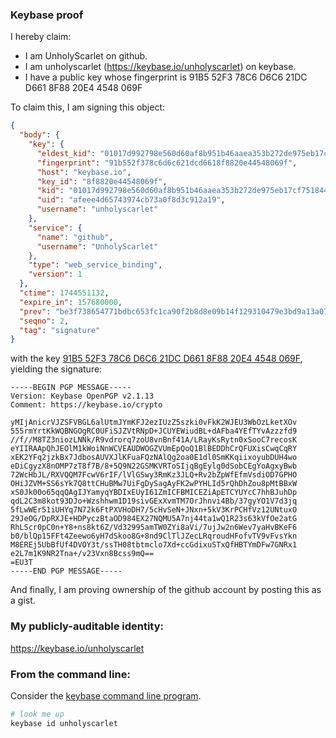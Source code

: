 ### Keybase proof

I hereby claim:

  * I am UnholyScarlet on github.
  * I am unholyscarlet (https://keybase.io/unholyscarlet) on keybase.
  * I have a public key whose fingerprint is 91B5 52F3 78C6 D6C6 21DC  D661 8F88 20E4 4548 069F

To claim this, I am signing this object:

```json
{
  "body": {
    "key": {
      "eldest_kid": "01017d992798e560d60af8b951b46aaea353b272de975eb17cf75184423b230447da0a",
      "fingerprint": "91b552f378c6d6c621dcd6618f8820e44548069f",
      "host": "keybase.io",
      "key_id": "8f8820e44548069f",
      "kid": "01017d992798e560d60af8b951b46aaea353b272de975eb17cf75184423b230447da0a",
      "uid": "afeee4d65743974cb73a0f8d3c912a19",
      "username": "unholyscarlet"
    },
    "service": {
      "name": "github",
      "username": "UnholyScarlet"
    },
    "type": "web_service_binding",
    "version": 1
  },
  "ctime": 1744551132,
  "expire_in": 157680000,
  "prev": "be3f738654771bdbc653fc1ca90f2b8d8e09b14f129310479e3bd9a13a077928",
  "seqno": 2,
  "tag": "signature"
}
```

with the key [91B5 52F3 78C6 D6C6 21DC  D661 8F88 20E4 4548 069F](https://keybase.io/unholyscarlet), yielding the signature:

```
-----BEGIN PGP MESSAGE-----
Version: Keybase OpenPGP v2.1.13
Comment: https://keybase.io/crypto

yMIjAnicrVJZSFVBGL6alUtmJYmKFJ2ezIUzZ5szki0vFkK2WJEU3WbOzLketXOv
555rmYrtKkWQBNGOgRC0UFiSJZVtRNpD+JCUYEWiudBL+dAFba4YEfTYvAzzzfd9
//f//M8TZ3niozLNNk/R9vdrorq7zoU8vnBnf41A/LRayKsRytn0xSooC7recosK
eYIIRAApQhJEOlM1kWoiNnWCVEAUDWOGZVUmEpQoQ1BlBEDDhCrQFUXisCwqCqRY
xEK2YFq2jzkBx7JdbosAUVXJlKFuaFQzNAlQg2oa0E1dl0SmKKqiixoyubDUH4wo
eDiCgyzX8nOMP7zT8f7B/8+5Q9N22GSMKVRToSIjqBgEylg0dSobCEgYoAgxyBwb
72WcHbJL/RXVQQM7FcwV6rIF/lVlGSwy3RmKz3JLQ+Rv2bZpWfEfmVsdiOD7GPHO
OHiJZVM+SS6sYk7Q8ttCHuBMw7UiFgDySagAyFK2wPYHLId5rQhDhZou8pMtBBxW
xS0Jk00o65qqQAgIJYamyqYBDIxEUyI61ZmICFBMICEZiApETCYUYcC7hhBJuhDp
qdL2C3m8kot93DJo+Wzshhwm1D19sivGExXvmTM7OrJhnvi4Bb/37gyYO1V7d3jq
5fLwWEr51iUHYq7N72k6FtPXVHoDH7/5cHvSeN+JNxn+5kV3KrPCHfVz12UNtuxO
29JeOG/DpRXJE+HDPyczBtaOD984EX27NQMU5A7nj44ta1wQ1R23s63kVfOe2atG
RhLScr0pC0n+Y8+ns8kt6Z/Vd32995amTW0ZYi8aVi/7ujJw2n6Wev7yaHvBKeF6
b0/blQp15FFt4Zeewo6yH7dSkoo8G+8nd9ClTlJZecLRqroudHFofvTV9vFvsYkn
M8EREj5UbBfUf4DVOY3t/ssTH08tbtmclo7Xd+ccGdixuSTxQfHBTYmDFw7GNRx1
e2L7m1K9NR2Tna+/v23Vxn8Bcss9mQ==
=EU3T
-----END PGP MESSAGE-----

```

And finally, I am proving ownership of the github account by posting this as a gist.

### My publicly-auditable identity:

https://keybase.io/unholyscarlet

### From the command line:

Consider the [keybase command line program](https://keybase.io/download).

```bash
# look me up
keybase id unholyscarlet
```
